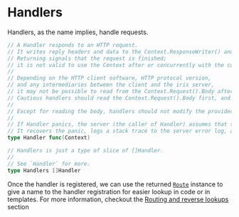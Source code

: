 # Handlers

Handlers, as the name implies, handle requests.

```go
// A Handler responds to an HTTP request.
// It writes reply headers and data to the Context.ResponseWriter() and then return.
// Returning signals that the request is finished;
// it is not valid to use the Context after or concurrently with the completion of the Handler call.
//
// Depending on the HTTP client software, HTTP protocol version,
// and any intermediaries between the client and the iris server,
// it may not be possible to read from the Context.Request().Body after writing to the context.ResponseWriter().
// Cautious handlers should read the Context.Request().Body first, and then reply.
//
// Except for reading the body, handlers should not modify the provided Context.
//
// If Handler panics, the server (the caller of Handler) assumes that the effect of the panic was isolated to the active request.
// It recovers the panic, logs a stack trace to the server error log, and hangs up the connection.
type Handler func(Context)

// Handlers is just a type of slice of []Handler.
//
// See `Handler` for more.
type Handlers []Handler
```

Once the handler is registered, we can use the returned [`Route`](https://godoc.org/github.com/kataras/iris/core/router#Route) instance to give a name to the handler registration for easier lookup in code or in templates.
For more information, checkout the [Routing and reverse lookups](routing.md) section